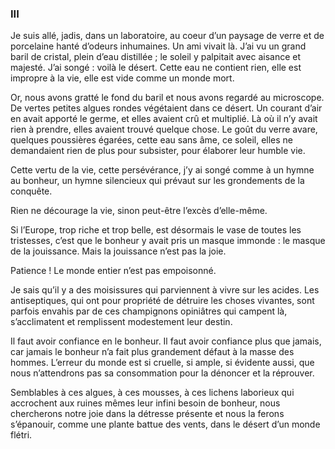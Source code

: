 ### III

Je suis allé, jadis, dans un laboratoire, au coeur d’un paysage de verre et de porcelaine hanté d’odeurs inhumaines. Un ami vivait là. J’ai vu un grand baril de cristal, plein d’eau distillée ; le soleil y palpitait avec aisance et majesté. J’ai songé : voilà le désert. Cette eau ne contient rien, elle est impropre à la vie, elle est vide comme un monde mort.

Or, nous avons gratté le fond du baril et nous avons regardé au microscope. De vertes petites algues rondes végétaient dans ce désert. Un courant d’air en avait apporté le germe, et elles avaient crû et multiplié. Là où il n’y avait rien à prendre, elles avaient trouvé quelque chose. Le goût du verre avare, quelques poussières égarées, cette eau sans âme, ce soleil, elles ne demandaient rien de plus pour subsister, pour élaborer leur humble vie.

Cette vertu de la vie, cette persévérance, j’y ai songé comme à un hymne au bonheur, un hymne silencieux qui prévaut sur les grondements de la conquête.

Rien ne décourage la vie, sinon peut-être l’excès d’elle-même.

Si l’Europe, trop riche et trop belle, est désormais le vase de toutes les tristesses, c’est que le bonheur y avait pris un masque immonde : le masque de la jouissance. Mais la jouissance n’est pas la joie.

Patience ! Le monde entier n’est pas empoisonné.

Je sais qu’il y a des moisissures qui parviennent à vivre sur les acides. Les antiseptiques, qui ont pour propriété de détruire les choses vivantes, sont parfois envahis par de ces champignons opiniâtres qui campent là, s’acclimatent et remplissent modestement leur destin.

Il faut avoir confiance en le bonheur. Il faut avoir confiance plus que jamais, car jamais le bonheur n’a fait plus grandement défaut à la masse des hommes. L’erreur du monde est si cruelle, si ample, si évidente aussi, que nous n’attendrons pas sa consommation pour la dénoncer et la réprouver.

Semblables à ces algues, à ces mousses, à ces lichens laborieux qui accrochent aux ruines mêmes leur infini besoin de bonheur, nous chercherons notre joie dans la détresse présente et nous la ferons s’épanouir, comme une plante battue des vents, dans le désert d’un monde flétri.
